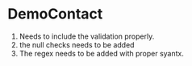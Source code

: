 # DemoContact
1. Needs to include the validation properly.
2. the null checks needs to be added
3. The regex needs to be added with proper syantx.
